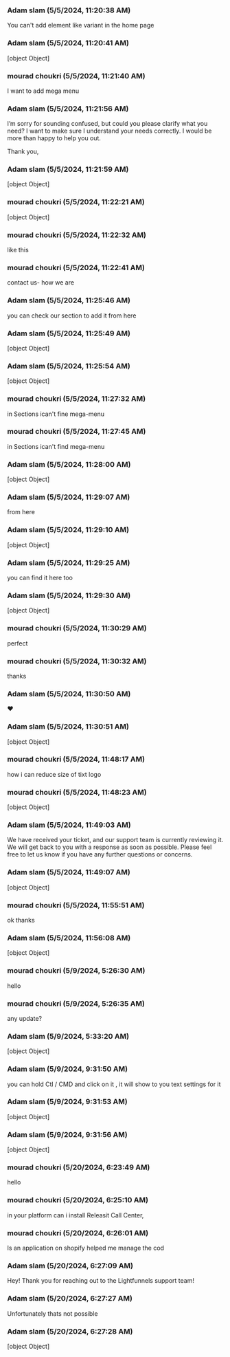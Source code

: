 ### Adam slam (5/5/2024, 11:20:38 AM)

You can't add element like variant in the home page

### Adam slam (5/5/2024, 11:20:41 AM)

[object Object]

### mourad choukri (5/5/2024, 11:21:40 AM)

I want to add mega menu

### Adam slam (5/5/2024, 11:21:56 AM)

I’m sorry for sounding confused, but could you please clarify what you need? I want to make sure I understand your needs correctly.  I would be more than happy to help you out.



Thank you,

### Adam slam (5/5/2024, 11:21:59 AM)

[object Object]

### mourad choukri (5/5/2024, 11:22:21 AM)

[object Object]

### mourad choukri (5/5/2024, 11:22:32 AM)

like this

### mourad choukri (5/5/2024, 11:22:41 AM)

contact us- how we are

### Adam slam (5/5/2024, 11:25:46 AM)

you can check our section to add it from here

### Adam slam (5/5/2024, 11:25:49 AM)

[object Object]

### Adam slam (5/5/2024, 11:25:54 AM)

[object Object]

### mourad choukri (5/5/2024, 11:27:32 AM)

in Sections ican't fine mega-menu

### mourad choukri (5/5/2024, 11:27:45 AM)

in Sections ican't find mega-menu

### Adam slam (5/5/2024, 11:28:00 AM)

[object Object]

### Adam slam (5/5/2024, 11:29:07 AM)

from here

### Adam slam (5/5/2024, 11:29:10 AM)

[object Object]

### Adam slam (5/5/2024, 11:29:25 AM)

you can find it here too

### Adam slam (5/5/2024, 11:29:30 AM)

[object Object]

### mourad choukri (5/5/2024, 11:30:29 AM)

perfect

### mourad choukri (5/5/2024, 11:30:32 AM)

thanks

### Adam slam (5/5/2024, 11:30:50 AM)

❤️

### Adam slam (5/5/2024, 11:30:51 AM)

[object Object]

### mourad choukri (5/5/2024, 11:48:17 AM)

how i can reduce  size of tixt logo

### mourad choukri (5/5/2024, 11:48:23 AM)

[object Object]

### Adam slam (5/5/2024, 11:49:03 AM)

We have received your ticket, and our support team is currently reviewing it. We will get back to you with a response as soon as possible. Please feel free to let us know if you have any further questions or concerns.

### Adam slam (5/5/2024, 11:49:07 AM)

[object Object]

### mourad choukri (5/5/2024, 11:55:51 AM)

ok thanks

### Adam slam (5/5/2024, 11:56:08 AM)

[object Object]

### mourad choukri (5/9/2024, 5:26:30 AM)

hello

### mourad choukri (5/9/2024, 5:26:35 AM)

any update?

### Adam slam (5/9/2024, 5:33:20 AM)

[object Object]

### Adam slam (5/9/2024, 9:31:50 AM)

you can hold Ctl / CMD and click on it , it will show to you text settings for it

### Adam slam (5/9/2024, 9:31:53 AM)

[object Object]

### Adam slam (5/9/2024, 9:31:56 AM)

[object Object]

### mourad choukri (5/20/2024, 6:23:49 AM)

hello

### mourad choukri (5/20/2024, 6:25:10 AM)

in your platform can i install  Releasit Call Center,

### mourad choukri (5/20/2024, 6:26:01 AM)

Is an application on shopify helped me manage the cod

### Adam slam (5/20/2024, 6:27:09 AM)

Hey!
Thank you for reaching out to the Lightfunnels support team!

### Adam slam (5/20/2024, 6:27:27 AM)

Unfortunately thats not possible

### Adam slam (5/20/2024, 6:27:28 AM)

[object Object]
